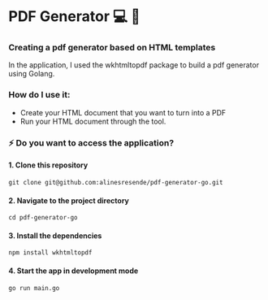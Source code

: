 # PDF Generator :computer: 📂

### Creating a pdf generator based on HTML templates

In the application, I used the wkhtmltopdf package to build a pdf generator using Golang.

### How do I use it:

- Create your HTML document that you want to turn into a PDF
- Run your HTML document through the tool.

### ⚡ Do you want to access the application?

#### 1. Clone this repository

```
git clone git@github.com:alinesresende/pdf-generator-go.git
```

#### 2. Navigate to the project directory

```
cd pdf-generator-go
```

#### 3. Install the dependencies

```
npm install wkhtmltopdf
```

#### 4. Start the app in development mode

```
go run main.go
```
